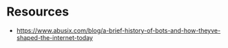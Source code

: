 # Resources
* https://www.abusix.com/blog/a-brief-history-of-bots-and-how-theyve-shaped-the-internet-today
